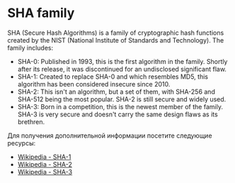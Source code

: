 # SHA family

SHA (Secure Hash Algorithms) is a family of cryptographic hash functions created by the NIST (National Institute of Standards and Technology). The family includes:

- SHA-0: Published in 1993, this is the first algorithm in the family. Shortly after its release, it was discontinued for an undisclosed significant flaw.
- SHA-1: Created to replace SHA-0 and which resembles MD5, this algorithm has been considered insecure since 2010.
- SHA-2: This isn't an algorithm, but a set of them, with SHA-256 and SHA-512 being the most popular. SHA-2 is still secure and widely used.
- SHA-3: Born in a competition, this is the newest member of the family. SHA-3 is very secure and doesn't carry the same design flaws as its brethren.

Для получения дополнительной информации посетите следующие ресурсы:

- [Wikipedia - SHA-1](https://en.wikipedia.org/wiki/SHA-1)
- [Wikipedia - SHA-2](https://en.wikipedia.org/wiki/SHA-2)
- [Wikipedia - SHA-3](https://en.wikipedia.org/wiki/SHA-3)
